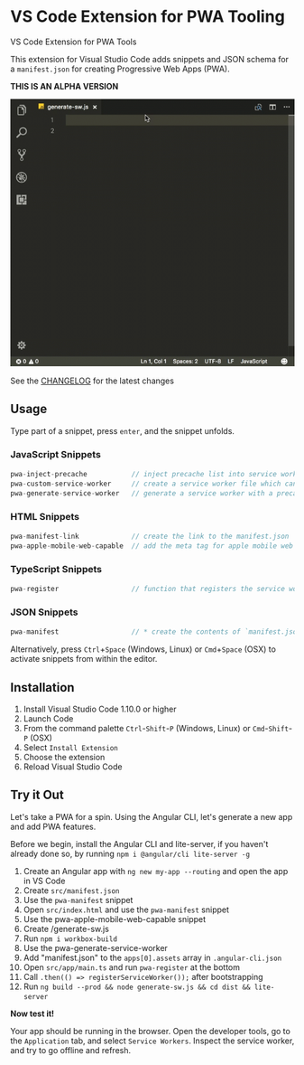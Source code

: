 # VS Code Extension for PWA Tooling
VS Code Extension for PWA Tools

This extension for Visual Studio Code adds snippets and JSON schema for a `manifest.json` for creating Progressive Web Apps (PWA).

**THIS IS AN ALPHA VERSION**

![Use Extension](images/inject-precache.gif)

See the [CHANGELOG](CHANGELOG.md) for the latest changes

## Usage
Type part of a snippet, press `enter`, and the snippet unfolds.

### JavaScript Snippets
```javascript
pwa-inject-precache           // inject precache list into service worker
pwa-custom-service-worker     // create a service worker file which can be extended
pwa-generate-service-worker   // generate a service worker with a precache manifest
```

### HTML Snippets
```javascript
pwa-manifest-link             // create the link to the manifest.json
pwa-apple-mobile-web-capable  // add the meta tag for apple mobile web capable
```

### TypeScript Snippets
```javascript
pwa-register                  // function that registers the service worker
```

### JSON Snippets
```javascript
pwa-manifest                  // * create the contents of `manifest.json`
```

Alternatively, press `Ctrl`+`Space` (Windows, Linux) or `Cmd`+`Space` (OSX) to activate snippets from within the editor.

## Installation

1. Install Visual Studio Code 1.10.0 or higher
2. Launch Code
3. From the command palette `Ctrl`-`Shift`-`P` (Windows, Linux) or `Cmd`-`Shift`-`P` (OSX)
4. Select `Install Extension`
5. Choose the extension
6. Reload Visual Studio Code

## Try it Out

Let's take a PWA for a spin. Using the Angular CLI, let's generate a new app and add PWA features.

Before we begin, install the Angular CLI and lite-server, if you haven't already done so, by running `npm i @angular/cli lite-server -g`

1. Create an Angular app with `ng new my-app --routing` and open the app in VS Code
1. Create `src/manifest.json`
1. Use the `pwa-manifest` snippet
1. Open `src/index.html` and use the `pwa-manifest` snippet
1. Use the pwa-apple-mobile-web-capable snippet
1. Create /generate-sw.js
1. Run `npm i workbox-build`
1. Use the pwa-generate-service-worker
1. Add "manifest.json" to the `apps[0].assets` array in `.angular-cli.json`
1. Open `src/app/main.ts` and run `pwa-register` at the bottom
1. Call `.then(() => registerServiceWorker());` after bootstrapping
1. Run `ng build --prod && node generate-sw.js && cd dist && lite-server`

**Now test it!**

Your app should be running in the browser. Open the developer tools, go to the `Application` tab, and select `Service Workers`. Inspect the service worker, and try to go offline and refresh.

